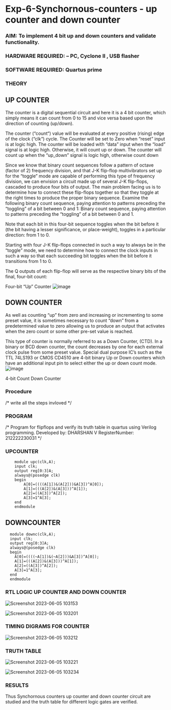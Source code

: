 # Exp-6-Synchornous-counters - up counter and down counter 
### AIM: To implement 4 bit up and down counters and validate  functionality.
### HARDWARE REQUIRED:  – PC, Cyclone II , USB flasher
### SOFTWARE REQUIRED:   Quartus prime
### THEORY 

## UP COUNTER 
The counter is a digital sequential circuit and here it is a 4 bit counter, which simply means it can count from 0 to 15 and vice versa based upon the direction of counting (up/down). 

The counter (“count“) value will be evaluated at every positive (rising) edge of the clock (“clk“) cycle.
The Counter will be set to Zero when “reset” input is at logic high.
The counter will be loaded with “data” input when the “load” signal is at logic high. Otherwise, it will count up or down.
The counter will count up when the “up_down” signal is logic high, otherwise count down

Since we know that binary count sequences follow a pattern of octave (factor of 2) frequency division, and that J-K flip-flop multivibrators set up for the “toggle” mode are capable of performing this type of frequency division, we can envision a circuit made up of several J-K flip-flops, cascaded to produce four bits of output.
The main problem facing us is to determine how to connect these flip-flops together so that they toggle at the right times to produce the proper binary sequence.
Examine the following binary count sequence, paying attention to patterns preceding the “toggling” of a bit between 0 and 1:
Binary count sequence, paying attention to patterns preceding the “toggling” of a bit between 0 and 1.

Note that each bit in this four-bit sequence toggles when the bit before it (the bit having a lesser significance, or place-weight), toggles in a particular direction: from 1 to 0.



 
 

Starting with four J-K flip-flops connected in such a way to always be in the “toggle” mode, we need to determine how to connect the clock inputs in such a way so that each succeeding bit toggles when the bit before it transitions from 1 to 0.

The Q outputs of each flip-flop will serve as the respective binary bits of the final, four-bit count:

 
 

Four-bit “Up” Counter
![image](https://user-images.githubusercontent.com/36288975/169644758-b2f4339d-9532-40c5-af40-8f4f8c942e2c.png)



## DOWN COUNTER 

As well as counting “up” from zero and increasing or incrementing to some preset value, it is sometimes necessary to count “down” from a predetermined value to zero allowing us to produce an output that activates when the zero count or some other pre-set value is reached.

This type of counter is normally referred to as a Down Counter, (CTD). In a binary or BCD down counter, the count decreases by one for each external clock pulse from some preset value. Special dual purpose IC’s such as the TTL 74LS193 or CMOS CD4510 are 4-bit binary Up or Down counters which have an additional input pin to select either the up or down count mode.
![image](https://user-images.githubusercontent.com/36288975/169644844-1a14e123-7228-4ed8-81a9-eb937dff4ac8.png)


4-bit Count Down Counter
### Procedure
/* write all the steps invloved */



### PROGRAM 
/*
Program for flipflops  and verify its truth table in quartus using Verilog programming.
Developed by: DHARSHAN V
RegisterNumber: 212222230031
*/

### UPCOUNTER
```
    module upc(clk,A);
    input clk;
    output reg[0:3]A;
    always@(posedge clk)
    begin
      	A[0]=((((A[1])&(A[2]))&A[3])^A[0]);
      	A[1]=(((A[2])&(A[3]))^A[1]);
      	A[2]=((A[3])^A[2]);
      	A[3]=1^A[3];
    end
    endmodule
```
## DOWNCOUNTER
```
  module downc(clk,A);
  input clk;
  output reg[0:3]A;
  always@(posedge clk)
  begin
 	A[0]=((((~A[1])&(~A[2]))&A[3])^A[0]);
 	A[1]=(((A[2])&(A[3]))^A[1]);
 	A[2]=((A[3])^A[2]);
 	A[3]=1^A[3];
  end
  endmodule
```


### RTL LOGIC UP COUNTER AND DOWN COUNTER  



![Screenshot 2023-06-05 103153](https://github.com/Dharshan011/Exp-7-Synchornous-counters-/assets/113497491/0b8c2a05-5b56-4cad-be7e-84127458e0e3)


![Screenshot 2023-06-05 103201](https://github.com/Dharshan011/Exp-7-Synchornous-counters-/assets/113497491/279d0bec-843b-4ec8-97f7-733bdd450373)




### TIMING DIGRAMS FOR COUNTER  

![Screenshot 2023-06-05 103212](https://github.com/Dharshan011/Exp-7-Synchornous-counters-/assets/113497491/47816cc3-efc2-44d8-9328-38f21bf8dd4f)




### TRUTH TABLE 

![Screenshot 2023-06-05 103221](https://github.com/Dharshan011/Exp-7-Synchornous-counters-/assets/113497491/cfcffbcd-e1f9-451f-9a2a-eb1c81723716)

![Screenshot 2023-06-05 103234](https://github.com/Dharshan011/Exp-7-Synchornous-counters-/assets/113497491/8ea8efaf-ab41-4ace-817c-db94e9eeb96d)




### RESULTS 
Thus Synchornous counters up counter and down counter circuit are studied and the truth table for different logic gates are verified.

